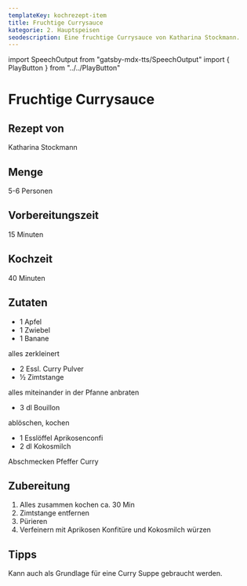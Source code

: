 ```yaml
---
templateKey: kochrezept-item
title: Fruchtige Currysauce
kategorie: 2. Hauptspeisen
seodescription: Eine fruchtige Currysauce von Katharina Stockmann.
---
```

import SpeechOutput from "gatsby-mdx-tts/SpeechOutput"
import { PlayButton } from "../../PlayButton"

<SpeechOutput id="kochrezept-katharina-stockmann-fruchtige-currysauce" customPlayButton={PlayButton}>

# Fruchtige Currysauce

## Rezept von

Katharina Stockmann

## Menge

5-6 Personen

## Vorbereitungszeit

15 Minuten

## Kochzeit

40 Minuten

## Zutaten

* 1 Apfel  
* 1 Zwiebel 
* 1 Banane

alles zerkleinert  

* 2 Essl. Curry Pulver 
* ½ Zimtstange

alles  miteinander  in der Pfanne anbraten
 
* 3 dl Bouillon

ablöschen, kochen

* 1 Esslöffel Aprikosenconfi
* 2 dl Kokosmilch 

Abschmecken Pfeffer Curry  

## Zubereitung

1. Alles zusammen kochen ca. 30 Min 
1. Zimtstange entfernen
1. Pürieren 
1. Verfeinern  mit Aprikosen Konfitüre und Kokosmilch würzen

## Tipps

Kann auch als Grundlage für eine Curry Suppe gebraucht werden.

</SpeechOutput>